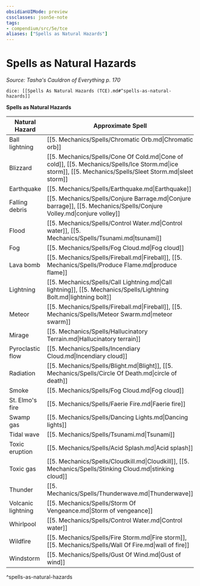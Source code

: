 ```yaml
---
obsidianUIMode: preview
cssclasses: json5e-note
tags:
- compendium/src/5e/tce
aliases: ["Spells as Natural Hazards"]
---
```

# Spells as Natural Hazards
*Source: Tasha's Cauldron of Everything p. 170* 

`dice: [[Spells As Natural Hazards (TCE).md#^spells-as-natural-hazards]]`

**Spells as Natural Hazards**

| Natural Hazard | Approximate Spell |
|----------------|-------------------|
| Ball lightning | [[5. Mechanics/Spells/Chromatic Orb.md\|Chromatic orb]] |
| Blizzard | [[5. Mechanics/Spells/Cone Of Cold.md\|Cone of cold]], [[5. Mechanics/Spells/Ice Storm.md\|ice storm]], [[5. Mechanics/Spells/Sleet Storm.md\|sleet storm]] |
| Earthquake | [[5. Mechanics/Spells/Earthquake.md\|Earthquake]] |
| Falling debris | [[5. Mechanics/Spells/Conjure Barrage.md\|Conjure barrage]], [[5. Mechanics/Spells/Conjure Volley.md\|conjure volley]] |
| Flood | [[5. Mechanics/Spells/Control Water.md\|Control water]], [[5. Mechanics/Spells/Tsunami.md\|tsunami]] |
| Fog | [[5. Mechanics/Spells/Fog Cloud.md\|Fog cloud]] |
| Lava bomb | [[5. Mechanics/Spells/Fireball.md\|Fireball]], [[5. Mechanics/Spells/Produce Flame.md\|produce flame]] |
| Lightning | [[5. Mechanics/Spells/Call Lightning.md\|Call lightning]], [[5. Mechanics/Spells/Lightning Bolt.md\|lightning bolt]] |
| Meteor | [[5. Mechanics/Spells/Fireball.md\|Fireball]], [[5. Mechanics/Spells/Meteor Swarm.md\|meteor swarm]] |
| Mirage | [[5. Mechanics/Spells/Hallucinatory Terrain.md\|Hallucinatory terrain]] |
| Pyroclastic flow | [[5. Mechanics/Spells/Incendiary Cloud.md\|Incendiary cloud]] |
| Radiation | [[5. Mechanics/Spells/Blight.md\|Blight]], [[5. Mechanics/Spells/Circle Of Death.md\|circle of death]] |
| Smoke | [[5. Mechanics/Spells/Fog Cloud.md\|Fog cloud]] |
| St. Elmo's fire | [[5. Mechanics/Spells/Faerie Fire.md\|Faerie fire]] |
| Swamp gas | [[5. Mechanics/Spells/Dancing Lights.md\|Dancing lights]] |
| Tidal wave | [[5. Mechanics/Spells/Tsunami.md\|Tsunami]] |
| Toxic eruption | [[5. Mechanics/Spells/Acid Splash.md\|Acid splash]] |
| Toxic gas | [[5. Mechanics/Spells/Cloudkill.md\|Cloudkill]], [[5. Mechanics/Spells/Stinking Cloud.md\|stinking cloud]] |
| Thunder | [[5. Mechanics/Spells/Thunderwave.md\|Thunderwave]] |
| Volcanic lightning | [[5. Mechanics/Spells/Storm Of Vengeance.md\|Storm of vengeance]] |
| Whirlpool | [[5. Mechanics/Spells/Control Water.md\|Control water]] |
| Wildfire | [[5. Mechanics/Spells/Fire Storm.md\|Fire storm]], [[5. Mechanics/Spells/Wall Of Fire.md\|wall of fire]] |
| Windstorm | [[5. Mechanics/Spells/Gust Of Wind.md\|Gust of wind]] |
^spells-as-natural-hazards